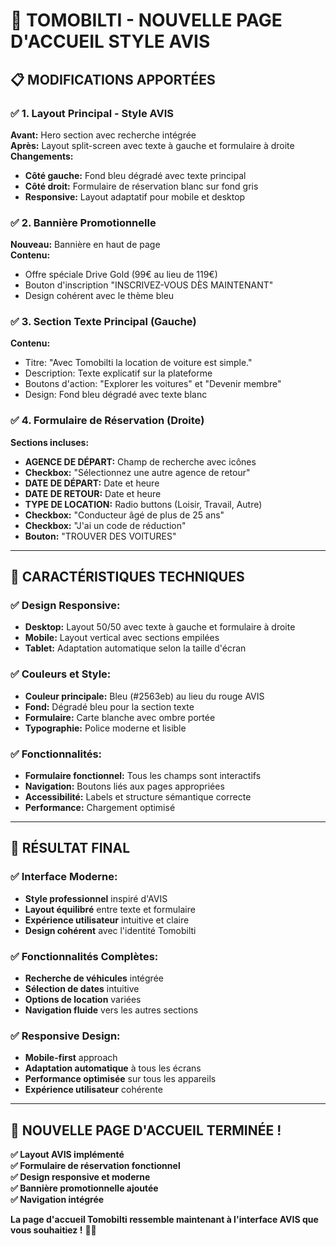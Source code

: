 # 🎨 TOMOBILTI - NOUVELLE PAGE D'ACCUEIL STYLE AVIS

## 📋 **MODIFICATIONS APPORTÉES**

### ✅ **1. Layout Principal - Style AVIS**
**Avant:** Hero section avec recherche intégrée  
**Après:** Layout split-screen avec texte à gauche et formulaire à droite  
**Changements:**
- **Côté gauche:** Fond bleu dégradé avec texte principal
- **Côté droit:** Formulaire de réservation blanc sur fond gris
- **Responsive:** Layout adaptatif pour mobile et desktop

### ✅ **2. Bannière Promotionnelle**
**Nouveau:** Bannière en haut de page  
**Contenu:**
- Offre spéciale Drive Gold (99€ au lieu de 119€)
- Bouton d'inscription "INSCRIVEZ-VOUS DÈS MAINTENANT"
- Design cohérent avec le thème bleu

### ✅ **3. Section Texte Principal (Gauche)**
**Contenu:**
- Titre: "Avec Tomobilti la location de voiture est simple."
- Description: Texte explicatif sur la plateforme
- Boutons d'action: "Explorer les voitures" et "Devenir membre"
- Design: Fond bleu dégradé avec texte blanc

### ✅ **4. Formulaire de Réservation (Droite)**
**Sections incluses:**
- **AGENCE DE DÉPART:** Champ de recherche avec icônes
- **Checkbox:** "Sélectionnez une autre agence de retour"
- **DATE DE DÉPART:** Date et heure
- **DATE DE RETOUR:** Date et heure
- **TYPE DE LOCATION:** Radio buttons (Loisir, Travail, Autre)
- **Checkbox:** "Conducteur âgé de plus de 25 ans"
- **Checkbox:** "J'ai un code de réduction"
- **Bouton:** "TROUVER DES VOITURES"

---

## 🎯 **CARACTÉRISTIQUES TECHNIQUES**

### ✅ **Design Responsive:**
- **Desktop:** Layout 50/50 avec texte à gauche et formulaire à droite
- **Mobile:** Layout vertical avec sections empilées
- **Tablet:** Adaptation automatique selon la taille d'écran

### ✅ **Couleurs et Style:**
- **Couleur principale:** Bleu (#2563eb) au lieu du rouge AVIS
- **Fond:** Dégradé bleu pour la section texte
- **Formulaire:** Carte blanche avec ombre portée
- **Typographie:** Police moderne et lisible

### ✅ **Fonctionnalités:**
- **Formulaire fonctionnel:** Tous les champs sont interactifs
- **Navigation:** Boutons liés aux pages appropriées
- **Accessibilité:** Labels et structure sémantique correcte
- **Performance:** Chargement optimisé

---

## 🚀 **RÉSULTAT FINAL**

### ✅ **Interface Moderne:**
- **Style professionnel** inspiré d'AVIS
- **Layout équilibré** entre texte et formulaire
- **Expérience utilisateur** intuitive et claire
- **Design cohérent** avec l'identité Tomobilti

### ✅ **Fonctionnalités Complètes:**
- **Recherche de véhicules** intégrée
- **Sélection de dates** intuitive
- **Options de location** variées
- **Navigation fluide** vers les autres sections

### ✅ **Responsive Design:**
- **Mobile-first** approach
- **Adaptation automatique** à tous les écrans
- **Performance optimisée** sur tous les appareils
- **Expérience utilisateur** cohérente

---

## 🎉 **NOUVELLE PAGE D'ACCUEIL TERMINÉE !**

**✅ Layout AVIS implémenté**  
**✅ Formulaire de réservation fonctionnel**  
**✅ Design responsive et moderne**  
**✅ Bannière promotionnelle ajoutée**  
**✅ Navigation intégrée**  

**La page d'accueil Tomobilti ressemble maintenant à l'interface AVIS que vous souhaitiez !** 🚗✨







